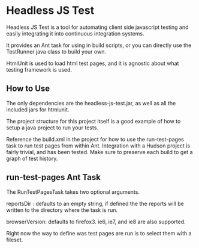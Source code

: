 # Headless JS Test

Headless JS Test is a tool for automating client side javascript testing and easily
integrating it into continuous integration systems.

It provides an Ant task for using in build scripts, or you can directly use the TestRunner
java class to build your own.

HtmlUnit is used to load html test pages, and it is agnostic about what testing framework is
used.

## How to Use

The only dependencies are the headless-js-test.jar, as well as all the included jars for htmlunit.

The project structure for this project itself is a good example of how to setup a java project
to run your tests.

Reference the build.xml in the project for how to use the run-test-pages task to run test pages
from within Ant. Integration with a Hudson project is fairly trivial, and has been tested. Make
sure to preserve each build to get a graph of test history.

## run-test-pages Ant Task

The RunTestPagesTask takes two optional arguments.

reportsDir : defaults to an empty string, if defined the the reports will be written to
             the directory where the task is run.

browserVersion: defaults to firefox3. ie6, ie7, and ie8 are also supported.

Right now the way to define was test pages are run is to select them with a fileset.
 